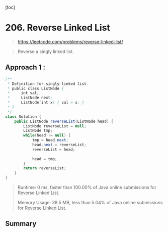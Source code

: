 [toc]

# 206. Reverse Linked List

> https://leetcode.com/problems/reverse-linked-list/

> Reverse a singly linked list.

## Approach 1 : 

```java
/**
 * Definition for singly-linked list.
 * public class ListNode {
 *     int val;
 *     ListNode next;
 *     ListNode(int x) { val = x; }
 * }
 */
class Solution {
    public ListNode reverseList(ListNode head) {
        ListNode reverseList = null;
        ListNode tmp; 
        while(head != null) {
            tmp = head.next;
            head.next = reverseList;
            reverseList = head;
            
            head = tmp;
        }
        return reverseList;
    }
}
```
>Runtime: 0 ms, faster than 100.00% of Java online submissions for Reverse Linked List.
>
>Memory Usage: 38.5 MB, less than 5.04% of Java online submissions for Reverse Linked List.

## Summary

